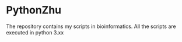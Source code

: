 # PythonZhu
The repository contains my scripts in bioinformatics.
All the scripts are executed in python 3.xx
